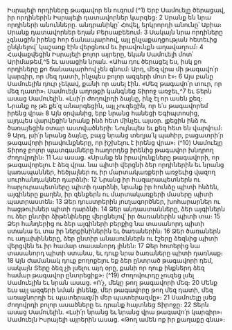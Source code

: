 
Իսրայելի որդիները թագավոր են ուզում
(^1) Երբ Սամուելը ծերացավ, իր որդիներին Իսրայելի դատավորներ կարգեց։ 2 Սրանք են նրա որդիների անունները.
անդրանիկը՝ Հովել, երկրորդի անունը՝ Աբիա։ Սրանք դատավորներ եղան Բերսաբեեում։ 3 Սակայն նրա որդիները
չգնացին իրենց հոր ճանապարհով, այլ ընչաքաղցության հետեւից ընկնելով՝ կաշառք էին վերցնում եւ իրավունքն
աղավաղում։ 4 Հավաքվեցին Իսրայելի բոլոր այրերը, եկան Սամուելի մոտ՝ Արիմաթեմ,^5 եւ ասացին նրան. «Ահա դու
ծերացել ես, իսկ քո որդիները քո ճանապարհով չեն գնում։ Արդ, մեզ վրա մի թագավո՛ր կարգիր, որ մեզ դատի, ինչպես
բոլոր ազգերի մոտ է»։ 6 Այս բանը Սամուելին դուր չեկավ, քանի որ ասել էին. «Մեզ թագավո՛ր տուր, որ մեզ դատի»։
Սամուելն աղոթքի կանգնեց Տիրոջ առջեւ,^7 եւ Տերն ասաց Սամուելին. «Լսի՛ր ժողովրդի ձայնը, ինչ էլ որ ասեն քեզ։ Նրանք
ոչ թե քե՛զ անարգեցին, այլ չուզեցին, որ ե՛ս թագավորեմ իրենց վրա։ 8 Այն օրվանից, երբ նրանց հանեցի Եգիպտոսից,
այդպես վարվեցին նրանք ինձ հետ մինչեւ այսօր. լքեցին ինձ ու ծառայեցին օտար աստվածների։ Նույնպես եւ քեզ հետ
են վարվում։ 9 Արդ, լսի՛ր նրանց ձայնը, բայց նրանց տեղյա՛կ պահիր, բացատրի՛ր թագավորի իրավունքները, որ իշխելու
է իրենց վրա»։
(^10) Սամուելը Տիրոջ բոլոր պատգամները հաղորդեց իրենից թագավոր խնդրող ժողովրդին։ 11 Նա ասաց. «Սրանք են
իրավունքները թագավորի, որ թագավորելու է ձեզ վրա. նա պիտի վերցնի ձեր որդիներին եւ նրանց կառապաններ,
հեծյալներ ու իր մարտակառքերի առջեւից վազող սուրհանդակներ դարձնի։ 12 Նրանց իր հազարապետներն ու
հարյուրապետները պիտի դարձնի, նրանք իր հունձը պիտի հնձեն, այգիները քաղեն, իր զենքերն ու մարտակառքերի
մասերը պիտի պատրաստեն։ 13 Ձեր դուստրերին յուղագործներ, խոհարարներ ու հացթուխներ պիտի դարձնի։ 14 Ձեր
անդաստանները, ձեր այգիներն ու ձեր ընտիր ձիթենիները վերցնելով՝ իր ծառաներին պիտի տա։ 15 Ձեր հանդերից ու
ձեր այգիների բերքից նա տասանորդ պիտի ստանա եւ տա իր ներքինիներին եւ ծառաներին։ 16 Ձեր ծառաներն ու
աղախինները, ձեր ընտիր անասուններն ու էշերը ձեզնից պիտի վերցվեն եւ իր համար տասանորդ լինեն։ 17 Ձեր հոտերից
նա տասանորդ պիտի ստանա, եւ դուք նրա ծառաները պիտի դառնաք։ 18 Այն ժամանակ դուք բողոքելու եք ձեր ընտրած
թագավորի դեմ, սակայն Տերը ձեզ չի լսելու այդ օրը, քանի որ դուք ինքներդ ձեզ համար թագավոր ընտրեցիք»։
(^19) Ժողովուրդը չուզեց լսել Սամուելին եւ նրան ասաց. «Ո՛չ, մեկը թող թագավորի մեզ։ 20 Մենք եւս այլ ազգերի նման
լինենք, մեր թագավորը թող մեզ դատի, մեզ առաջնորդի եւ պատերազմի մեր պատերազմը»։ 21 Սամուելը լսեց ժողովրդի
բոլոր ասածները եւ դրանք հայտնեց Տիրոջը։ 22 Տերն ասաց Սամուելին. «Լսի՛ր նրանց եւ նրանց վրա թագավո՛ր կարգիր»։
Սամուելն Իսրայելի այրերին ասաց. «Թող ամեն ոք իր քաղաքը գնա»։
